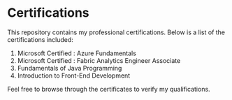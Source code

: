 # Certifications

This repository contains my professional certifications. Below is a list of the certifications included:

1. Microsoft Certified : Azure Fundamentals
2. Microsoft Certified : Fabric Analytics Engineer Associate
3. Fundamentals of Java Programming
4. Introduction to Front-End Development

Feel free to browse through the certificates to verify my qualifications.
